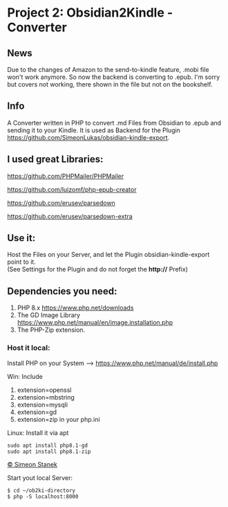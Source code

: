 # Project 2: Obsidian2Kindle - Converter
## News
Due to the changes of Amazon to the send-to-kindle feature, .mobi file won't work anymore.
So now the backend is converting to .epub.
I'm sorry but covers not working, there shown in the file but not on the bookshelf.
## Info
A Converter written in PHP to convert .md Files from Obsidian to .epub and sending it to your Kindle.
It is used as Backend for the Plugin https://github.com/SimeonLukas/obsidian-kindle-export.

## I used great Libraries:
https://github.com/PHPMailer/PHPMailer

https://github.com/luizomf/php-epub-creator

https://github.com/erusev/parsedown

https://github.com/erusev/parsedown-extra

## Use it:
Host the Files on your Server, and let the Plugin obsidian-kindle-export point to it. <br>
(See Settings for the Plugin and do not forget the **http://** Prefix)

## Dependencies you need:

1. PHP 8.x
https://www.php.net/downloads
2. The GD Image Library
https://www.php.net/manual/en/image.installation.php
3. The PHP-Zip extension.

### Host it local:
Install PHP on your System --> https://www.php.net/manual/de/install.php

Win: Include 
1. extension=openssl
2. extension=mbstring
3. extension=mysqli
4. extension=gd
5. extension=zip
in your php.ini

Linux: Install it via apt

```shell
sudo apt install php8.1-gd
sudo apt install php8.1-zip
```

[© Simeon Stanek](https://staneks.de)

Start yout local Server:

```shell 
$ cd ~/ob2ki-directory
$ php -S localhost:8000
```



